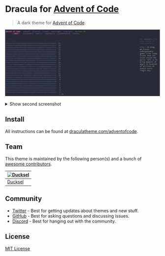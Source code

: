 # Dracula for [Advent of Code](https://adventofcode.com)

> A dark theme for [Advent of Code](https://adventofcode.com).

![Screenshot](./screenshot.png)

<details>
<summary>Show second screenshot</summary>

![Screenshot](./screenshot2.png)

</details>

## Install

All instructions can be found at [draculatheme.com/adventofcode](https://draculatheme.com/adventofcode).

## Team

This theme is maintained by the following person(s) and a bunch of [awesome contributors](https://github.com/dracula/adventofcode/graphs/contributors).

| [![Ducksel](https://github.com/d-u-c-k-s-e-l.png?size=100)](https://github.com/d-u-c-k-s-e-l) |
| --------------------------------------------------------------------------------------------- |
| [Ducksel](https://github.com/d-u-c-k-s-e-l)                                                   |

## Community

- [Twitter](https://twitter.com/draculatheme) - Best for getting updates about themes and new stuff.
- [GitHub](https://github.com/dracula/dracula-theme/discussions) - Best for asking questions and discussing issues.
- [Discord](https://draculatheme.com/discord-invite) - Best for hanging out with the community.

## License

[MIT License](./LICENSE)
